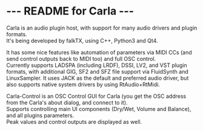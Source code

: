 # ---  README for Carla  ---

Carla is an audio plugin host, with support for many audio drivers and plugin formats. <br/>
It's being developed by falkTX, using C++, Python3 and Qt4.

It has some nice features like automation of parameters via MIDI CCs (and send control outputs back to MIDI too) and full OSC control. <br/>
Currently supports LADSPA (including LRDF), DSSI, LV2, and VST plugin formats, with additional GIG, SF2 and SFZ file support via FluidSynth and LinuxSampler.
It uses JACK as the default and preferred audio driver, but also supports native system drivers by using RtAudio+RtMidi.

Carla-Control is an OSC Control GUI for Carla (you get the OSC address from the Carla's about dialog, and connect to it).<br/>
Supports controlling main UI components (Dry/Wet, Volume and Balance), and all plugins parameters. <br/>
Peak values and control outputs are displayed as well.
